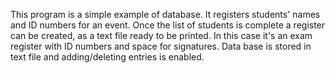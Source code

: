 This program is a simple example of database. It registers students' names and ID numbers for an event.
Once the list of students is complete a register can be created, as a text file ready to be printed.
In this case it's an exam register with ID numbers and space for signatures.
Data base is stored in text file and adding/deleting entries is enabled. 
